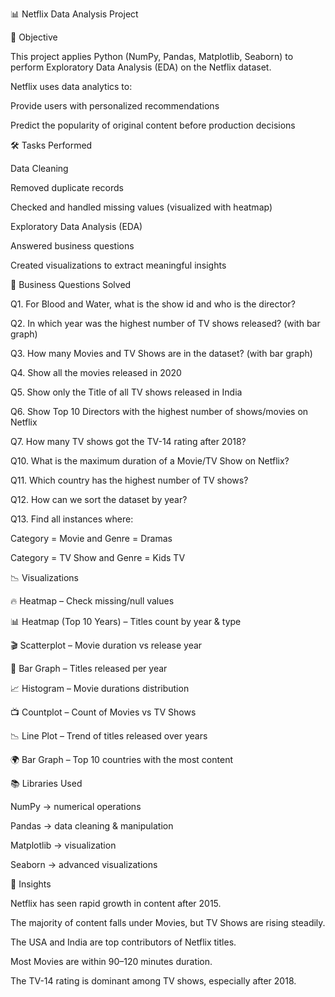 📊 Netflix Data Analysis Project

🎯 Objective

This project applies Python (NumPy, Pandas, Matplotlib, Seaborn) to perform Exploratory Data Analysis (EDA) on the Netflix dataset.

Netflix uses data analytics to:

Provide users with personalized recommendations

Predict the popularity of original content before production decisions

🛠️ Tasks Performed

Data Cleaning

Removed duplicate records

Checked and handled missing values (visualized with heatmap)

Exploratory Data Analysis (EDA)

Answered business questions

Created visualizations to extract meaningful insights

📌 Business Questions Solved

Q1. For Blood and Water, what is the show id and who is the director?

Q2. In which year was the highest number of TV shows released? (with bar graph)

Q3. How many Movies and TV Shows are in the dataset? (with bar graph)

Q4. Show all the movies released in 2020

Q5. Show only the Title of all TV shows released in India

Q6. Show Top 10 Directors with the highest number of shows/movies on Netflix

Q7. How many TV shows got the TV-14 rating after 2018?

Q10. What is the maximum duration of a Movie/TV Show on Netflix?

Q11. Which country has the highest number of TV shows?

Q12. How can we sort the dataset by year?

Q13. Find all instances where:

Category = Movie and Genre = Dramas

Category = TV Show and Genre = Kids TV

📉 Visualizations

🔥 Heatmap – Check missing/null values

📊 Heatmap (Top 10 Years) – Titles count by year & type

🎬 Scatterplot – Movie duration vs release year

📅 Bar Graph – Titles released per year

📈 Histogram – Movie durations distribution

📺 Countplot – Count of Movies vs TV Shows

📉 Line Plot – Trend of titles released over years

🌍 Bar Graph – Top 10 countries with the most content

📚 Libraries Used

NumPy → numerical operations

Pandas → data cleaning & manipulation

Matplotlib → visualization

Seaborn → advanced visualizations

🚀 Insights

Netflix has seen rapid growth in content after 2015.

The majority of content falls under Movies, but TV Shows are rising steadily.

The USA and India are top contributors of Netflix titles.

Most Movies are within 90–120 minutes duration.

The TV-14 rating is dominant among TV shows, especially after 2018.
